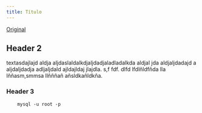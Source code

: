 ```yaml
---
title: Título
---
```

[Original](http://ejemplo.ejempolo)

## Header 2

textasdajlajd aldja aljdaslaldalkdjaljdadjaladladalkda   aldjal jda  aldjaljdadajd a aljdaljdadja   adljaljdald ajldajldaj  jlajdla. s,f fdf. dlfd lfdlñldfñda lla lññasm,smmsa llñññañ   añsldkañldkña.

### Header 3

```shell
    mysql -u root -p
```

